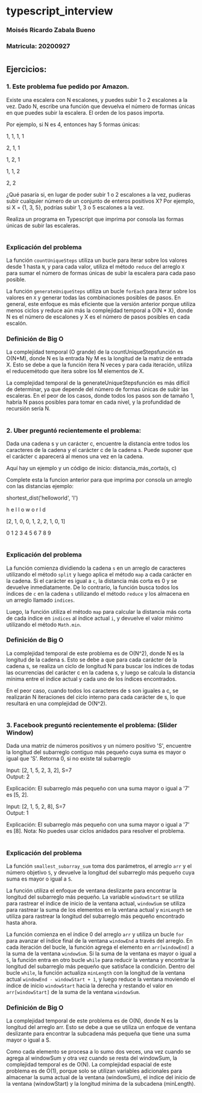 # typescript_interview

### Moisés Ricardo Zabala Bueno   
### Matricula: 20200927

#

## Ejercicios: 
### 1. Este problema fue pedido por Amazon. 

Existe una escalera con N escalones, y puedes subir 1 o 2 escalones a la vez. Dado N, escribe una función que devuelva el número de formas únicas en que puedes subir la escalera. El orden de los pasos importa. 

 Por ejemplo, si N es 4, entonces hay 5 formas únicas: 

1, 1, 1, 1

2, 1, 1 

1, 2, 1 

1, 1, 2 

2, 2 

¿Qué pasaría si, en lugar de poder subir 1 o 2 escalones a la vez, pudieras subir cualquier número de un conjunto de enteros positivos X? Por ejemplo, si X = {1, 3, 5}, podrías subir 1, 3 o 5 escalones a la vez. 

Realiza un programa en Typescript que imprima por consola las formas únicas de subir las escaleras.  

# 


### Explicación del problema

La función `countUniqueSteps` utiliza un bucle para iterar sobre los valores desde 1 hasta `N`, y para cada valor, utiliza el método `reduce` del arreglo `X` para sumar el número de formas únicas de subir la escalera para cada paso posible. 

La función `generateUniqueSteps` utiliza un bucle `forEach` para iterar sobre los valores en `X` y generar todas las combinaciones posibles de pasos. En general, este enfoque es más eficiente que la versión anterior porque utiliza menos ciclos y reduce aún más la complejidad temporal a O(N * X), donde N es el número de escalones y X es el número de pasos posibles en cada escalón.


### Definición de Big O

La complejidad temporal (O grande) de la countUniqueStepsfunción es O(N*M), donde N es la entrada Ny M es la longitud de la matriz de entrada X. Esto se debe a que la función itera N veces y para cada iteración, utiliza el reducemétodo que itera sobre los M elementos de X.

La complejidad temporal de la generateUniqueStepsfunción es más difícil de determinar, ya que depende del número de formas únicas de subir las escaleras. En el peor de los casos, donde todos los pasos son de tamaño 1, habría N pasos posibles para tomar en cada nivel, y la profundidad de recursión sería N. 

#

### 2. Uber preguntó recientemente el problema:  

Dada una cadena s y un carácter c, encuentre la distancia entre todos los caracteres de la cadena y el carácter c de la cadena s. Puede suponer que el carácter c aparecerá al menos una vez en la cadena. 

Aquí hay un ejemplo y un código de inicio: 
distancia_más_corta(s, c) 

 Complete esta la funcion anterior para que imprima por consola un arreglo con las distancias ejemplo:  
 
shortest_dist('helloworld', 'l') 

   h  e  l  l  o  w  o  r  l  d 
   
 [2, 1, 0, 0, 1, 2, 2, 1, 0, 1] 
 
   0  1  2  3  4  5  6  7  8  9 
   
#   

### Explicación del problema

La función comienza dividiendo la cadena `s` en un arreglo de caracteres utilizando el método `split` y luego aplica el método `map` a cada carácter en la cadena. Si el carácter es igual a `c`, la distancia más corta es 0 y se devuelve inmediatamente. De lo contrario, la función busca todos los índices de `c` en la cadena `s` utilizando el método `reduce` y los almacena en un arreglo llamado `indices`.

Luego, la función utiliza el método `map` para calcular la distancia más corta de cada índice en `indices` al índice actual `i`, y devuelve el valor mínimo utilizando el método `Math.min`.


### Definición de Big O

La complejidad temporal de este problema es de O(N^2), donde N es la longitud de la cadena s. Esto se debe a que para cada carácter de la cadena s, se realiza un ciclo de longitud N para buscar los índices de todas las ocurrencias del carácter c en la cadena s, y luego se calcula la distancia mínima entre el índice actual y cada uno de los índices encontrados. 

En el peor caso, cuando todos los caracteres de s son iguales a c, se realizarán N iteraciones del ciclo interno para cada carácter de s, lo que resultará en una complejidad de O(N^2). 

#
    
 ### 3. Facebook preguntó recientemente el problema: (Slider Window) 

Dada una matriz de números positivos y un número positivo 'S', encuentre la longitud del subarreglo contiguo más pequeño cuya suma es mayor o igual que 'S'. Retorna 0, si no existe tal subarreglo 

Input: [2, 1, 5, 2, 3, 2], S=7  
Output: 2 

Explicación: El subarreglo más pequeño con una suma mayor o igual a '7' es [5, 2]. 

Input: [2, 1, 5, 2, 8], S=7  
Output: 1 

Explicación: El subarreglo más pequeño con una suma mayor o igual a '7' es [8]. 
Nota: No puedes usar ciclos anidados para resolver el problema.  

#

### Explicación del problema

La función `smallest_subarray_sum` toma dos parámetros, el arreglo `arr` y el número objetivo `S`, y devuelve la longitud del subarreglo más pequeño cuya suma es mayor o igual a `S`.

La función utiliza el enfoque de ventana deslizante para encontrar la longitud del subarreglo más pequeño. La variable `windowStart` se utiliza para rastrear el índice de inicio de la ventana actual, `windowSum` se utiliza para rastrear la suma de los elementos en la ventana actual y `minLength` se utiliza para rastrear la longitud del subarreglo más pequeño encontrado hasta ahora.

La función comienza en el índice 0 del arreglo `arr` y utiliza un bucle `for` para avanzar el índice final de la ventana `windowEnd` a través del arreglo. En cada iteración del bucle, la función agrega el elemento en `arr[windowEnd]` a la suma de la ventana `windowSum`. Si la suma de la ventana es mayor o igual a `S`, la función entra en otro bucle `while` para reducir la ventana y encontrar la longitud del subarreglo más pequeño que satisface la condición. Dentro del bucle `while`, la función actualiza `minLength` con la longitud de la ventana actual `windowEnd - windowStart + 1`, y luego reduce la ventana moviendo el índice de inicio `windowStart` hacia la derecha y restando el valor en `arr[windowStart]` de la suma de la ventana `windowSum`.


### Definición de Big O

La complejidad temporal de este problema es de O(N), donde N es la longitud del arreglo arr. Esto se debe a que se utiliza un enfoque de ventana deslizante para encontrar la subcadena más pequeña que tiene una suma mayor o igual a S. 

Como cada elemento se procesa a lo sumo dos veces, una vez cuando se agrega al windowSum y otra vez cuando se resta del windowSum, la complejidad temporal es de O(N). La complejidad espacial de este problema es de O(1), porque solo se utilizan variables adicionales para almacenar la suma actual de la ventana (windowSum), el índice del inicio de la ventana (windowStart) y la longitud mínima de la subcadena (minLength).


